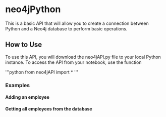 # neo4jPython

This is a basic API that will allow you to create a connection between Python and a Neo4j database to perform basic operations.

## How to Use

To use this API, you will download the neo4jAPI.py file to your local Python instance. To access the API from your notebook, use the function

'''python
from neo4jAPI import *
'''

### Examples

#### Adding an employee

#### Getting all employees from the database
